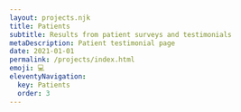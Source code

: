 ```yaml
---
layout: projects.njk
title: Patients
subtitle: Results from patient surveys and testimonials
metaDescription: Patient testimonial page
date: 2021-01-01
permalink: /projects/index.html
emoji: 💻
eleventyNavigation:
  key: Patients
  order: 3
---
```

